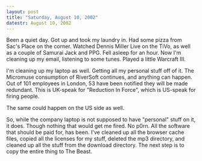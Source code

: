 ```yaml
---
layout: post
title: "Saturday, August 10, 2002"
datestr: August 10, 2002
---
```


Been a quiet day. Got up and took my laundry in. Had some pizza from Sac's
Place on the corner. Watched Dennis Miller Live on the TiVo, as well as a couple
of Samurai Jack and PPG. Fell asleep for an hour. Now I'm cleaning up my email,
listening to some tunes. Played a little Warcraft III.

I'm cleaning up my laptop as well. Getting all my personal stuff off of it.
The Micromuse consumption of RiverSoft continues, and anything can happen. Out
of 101 employees in London, 53 have been notified they will be made redundant.
This is UK-speak for "Reduction In Force", which is US-speak for firing
people.

The same could happen on the US side as well.

So, while the company laptop is not supposed to have "personal" stuff
on it, it does. Though nothing that would get me fired. No p0rn. All the software
that should be paid for, has been. I've cleaned up all the browser cache files,
copied all the licenses for my stuff, deleted the mp3 directory, and cleaned
up all the stuff from the download directory. The next step is to copy the entire
thing to The Beast.

